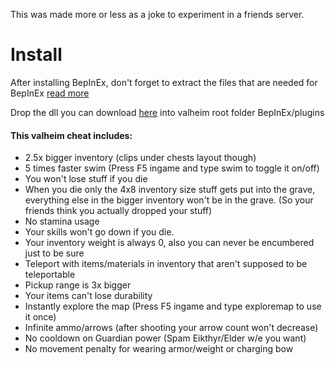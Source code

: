 This was made more or less as a joke to experiment in a friends server.

# Install

After installing BepInEx, don't forget to extract the files that are needed for BepInEx [read more](https://github.com/NeighTools/UnityDoorstop/issues/10)

Drop the dll you can download [here](https://github.com/thyraxx/ValheimCheat/releases/tag/v0.0.1) into valheim root folder BepInEx/plugins



#### This valheim cheat includes:
- 2.5x bigger inventory (clips under chests layout though)
- 5 times faster swim (Press F5 ingame and type swim to toggle it on/off)
- You won't lose stuff if you die
- When you die only the 4x8 inventory size stuff gets put into the grave, everything else in the bigger inventory won't be in the grave. (So your friends think you actually dropped your stuff)
- No stamina usage
- Your skills won't go down if you die.
- Your inventory weight is always 0, also you can never be encumbered just to be sure
- Teleport with items/materials in inventory that aren't supposed to be teleportable
- Pickup range is 3x bigger
- Your items can't lose durability
- Instantly explore the map (Press F5 ingame and type exploremap to use it once)
- Infinite ammo/arrows (after shooting your arrow count won't decrease)
- No cooldown on Guardian power (Spam Eikthyr/Elder w/e you want)
- No movement penalty for wearing armor/weight or charging bow
